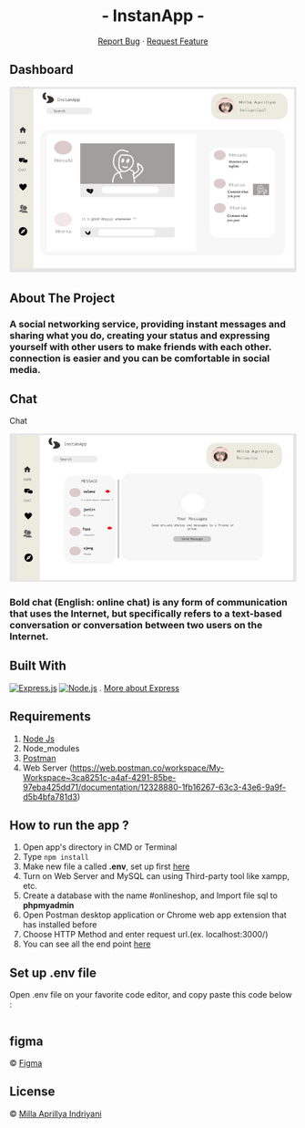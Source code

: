 <h1 align='center'>- InstanApp -</h1>
  <p align="center">
      <a href="https://github.com/millaaprillya/">Report Bug</a>
    ·
    <a href="https://github.com/millaaprillya/">Request Feature</a>
  </p>
  
## Dashboard
  
![Image](https://github.com/millaaprillya/InstaApp-BackEnd/blob/main/Bg%20Future/Dashboard.PNG)

## About The Project
<h3>A social networking service, providing instant messages and sharing what you do, creating your status and expressing yourself with other users to make friends with each other.
connection is easier and you can be comfortable in social media.</h3>

## Chat

  <p> Chat</p>
  
![Image](https://github.com/millaaprillya/InstaApp-BackEnd/blob/main/Bg%20Future/Chat.PNG)


<h3> Bold chat (English: online chat) is any form of communication that uses the Internet, but specifically refers to a text-based conversation or conversation between two users on the Internet.</h3>

## Built With

[![Express.js](https://img.shields.io/badge/Express.js-4.x-orange.svg?style=rounded-square)](https://expressjs.com/en/starter/installing.html)
[![Node.js](https://img.shields.io/badge/Node.js-v.12.13-green.svg?style=rounded-square)](https://nodejs.org/)
. [More about Express](https://en.wikipedia.org/wiki/Express.js)

## Requirements

1. <a href="https://nodejs.org/en/download/">Node Js</a>
2. Node_modules
3. <a href="https://documenter.getpostman.com/view/12328880/TVsoGqP6
">Postman</a>
4. Web Server (https://web.postman.co/workspace/My-Workspace~3ca8251c-a4af-4291-85be-97eba425dd71/documentation/12328880-1fb16267-63c3-43e6-9a9f-d5b4bfa781d3)

## How to run the app ?

1. Open app's directory in CMD or Terminal
2. Type `npm install`
3. Make new file a called **.env**, set up first [here](#set-up-env-file)
4. Turn on Web Server and MySQL can using Third-party tool like xampp, etc.
5. Create a database with the name #onlineshop, and Import file sql to **phpmyadmin**
6. Open Postman desktop application or Chrome web app extension that has installed before
7. Choose HTTP Method and enter request url.(ex. localhost:3000/)
8. You can see all the end point [here](https://documenter.getpostman.com/view/12328880/TVsoGqP6
)

## Set up .env file

Open .env file on your favorite code editor, and copy paste this code below :

```
```
## figma 
© [Figma](https://www.figma.com/file/dCGzsUBHHM05GDsJgfEey0/InstaApp-team-library?node-id=0%3A1)

## License 

© [Milla Aprillya Indriyani](https://github.com/millaaprillya)


